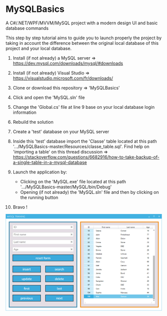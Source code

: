 # MySQLBasics
A C#/.NET/WPF/MVVM/MySQL project with a modern design UI and basic database commands

This step by step tutorial aims to guide you to launch properly the project by taking in account the difference between the original local database of this project and your local database.

1) Install (if not already) a MySQL server => https://dev.mysql.com/downloads/mysql/#downloads

2) Install (if not already) Visual Studio => https://visualstudio.microsoft.com/fr/downloads/

3) Clone or download this repository => 'MySQLBasics' 

4) Click and open the 'MySQL.sln' file

5) Change the 'Global.cs' file at line 9 base on your local database login information  

6) Rebuild the solution 

7) Create a 'test' database on your MySQL server 

8) Inside this 'test' database import the 'Classe' table located at this path '.../MySQLBasics-master/Resources/classe_table.sql'. 
   Find help on 'importing a table' on this thread discussion => https://stackoverflow.com/questions/6682916/how-to-take-backup-of-a-single-table-in-a-mysql-database 
      
9) Launch the application by:
   - Clicking on the 'MySQL.exe' file located at this path '.../MySQLBasics-master/MySQL/bin/Debug' 
   - Opening (if not already) the 'MySQL.sln' file and then by clicking on the running button
   
10) Bravo !

![AppAtLaunch](Resources/AppAtLaunch.png)
